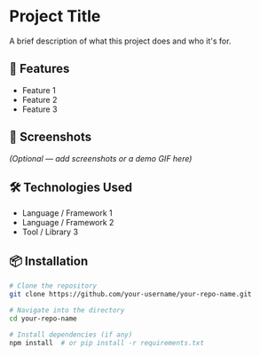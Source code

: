 # Project Title

A brief description of what this project does and who it's for.

## 🚀 Features

- Feature 1
- Feature 2
- Feature 3

## 📸 Screenshots

*(Optional — add screenshots or a demo GIF here)*

## 🛠️ Technologies Used

- Language / Framework 1
- Language / Framework 2
- Tool / Library 3

## 📦 Installation

```bash
# Clone the repository
git clone https://github.com/your-username/your-repo-name.git

# Navigate into the directory
cd your-repo-name

# Install dependencies (if any)
npm install  # or pip install -r requirements.txt
